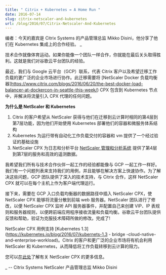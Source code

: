 ```yaml
---
title: " Citrix + Kubernetes = A Home Run "
date: 2016-07-14
slug: citrix-netscaler-and-kubernetes
url: /blog/2016/07/Citrix-Netscaler-And-Kubernetes
---
```


<!--
---
title: " Citrix + Kubernetes = A Home Run "
date: 2016-07-14
slug: citrix-netscaler-and-kubernetes
url: /blog/2016/07/Citrix-Netscaler-And-Kubernetes
---
-->

<!--
_Editor’s note: today’s guest post is by Mikko Disini, a Director of Product Management at Citrix Systems, sharing their collaboration experience on a Kubernetes integration.&nbsp;_  
-->
编者：今天的嘉宾是 Citrix Systems 的产品管理总监 Mikko Disini，他分享了他们在 Kubernetes 集成上的合作经验。&nbsp;_ 

<!--
Technical collaboration is like sports. If you work together as a team, you can go down the homestretch and pull through for a win. That’s our experience with the Google Cloud Platform team.  
-->
技术合作就像体育运动。如果你能像一个团队一样合作，你就能在最后关头取得胜利。这就是我们对谷歌云平台团队的经验。

<!--
Recently, we approached Google Cloud Platform (GCP) to collaborate on behalf of Citrix customers and the broader enterprise market looking to migrate workloads.&nbsp;This migration required including the [NetScaler Docker load balancer](https://www.citrix.com/blogs/2016/06/20/the-best-docker-load-balancer-at-dockercon-in-seattle-this-week/), CPX, into Kubernetes nodes and resolving any issues with getting traffic into the CPX proxies. &nbsp;  
-->
最近，我们与 Google 云平台（GCP）联系，代表 Citrix 客户以及希望迁移工作负载的更广泛的企业市场进行协作。此迁移需要将 [NetScaler Docker 负载均衡器]https://www.citrix.com/blogs/2016/06/20/the-best-docker-load-balancer-at-dockercon-in-seattle-this-week/) CPX 包含到 Kubernetes 节点中，并解决将流量引入 CPX 代理的任何问题。  

<!--
**Why NetScaler and Kubernetes?**  
-->

**为什么是 NetScaler 和 Kubernetes**

<!--
1. Citrix customers want the same Layer 4 to Layer 7 capabilities from NetScaler that they have on-prem as they move to the cloud as they begin deploying their container and microservices architecture with Kubernetes&nbsp;
2. Kubernetes provides a proven infrastructure for running containers and VMs with automated workload delivery
3. NetScaler CPX provides Layer 4 to Layer 7 services and highly efficient telemetry data to a logging and analytics platform, [NetScaler Management and Analytics System](https://www.citrix.com/blogs/2016/05/24/introducing-the-next-generation-netscaler-management-and-analytics-system/)
-->

1. Citrix 的客户希望从 NetScaler 获得与他们在迁移到云计算时相同的第4层到第7层功能，因为他们开始使用 Kubernetes 部署他们的容器和微服务体系结构&nbsp;
2. Kubernetes 为运行带有自动化工作负载交付的容器和 vm 提供了一个经过验证的基础设施 
3. NetScaler CPX 为日志和分析平台 [NetScaler 管理和分析系统](https://www.citrix.com/blogs/2016/05/24/introducing-the-next-generation-netscaler-management-and-analytics-system/) 提供了第4层到第7层的服务和高效的遥测数据。

<!--
I wish all our experiences working together with a technical partner were as good as working with GCP. We had a list of issues to enable our use cases and were able to collaborate swiftly on a solution. To resolve these, GCP team offered in depth technical assistance, working with Citrix such that NetScaler CPX can spin up and take over as a client-side proxy running on each host.&nbsp;  
-->
我希望我们所有与技术合作伙伴一起工作的经验都能像与 GCP 一起工作一样好。我们有一个问题列表来支持我们的用例，并且能够在解决方案上快速协作。为了解决这些问题，GCP 团队提供了深入的技术支持，与 Citrix 合作，这样 NetScaler CPX 就可以在每个主机上作为客户端代理运行。

<!--
Next, NetScaler CPX needed to be inserted in the data path of GCP ingress load balancer so that NetScaler CPX can spread traffic to front end web servers. The NetScaler team made modifications so that NetScaler CPX listens to API server events and configures itself to create a VIP, IP table rules and server rules to take ingress traffic and load balance across front end applications. Google Cloud Platform team provided feedback and assistance to verify modifications made to overcome the technical hurdles. Done!  
-->
接下来，需要在 GCP 入口负载均衡器的数据路径中插入 NetScaler CPX，使 NetScaler CPX 能够将流量分散到前端 web 服务器。NetScaler 团队进行了修改，以便 NetScaler CPX 监听 API 服务器事件，并配置自己来创建 VIP、IP 表规则和服务器规则，以便跨前端应用程序接收流量和负载均衡。谷歌云平台团队提供反馈和帮助，验证为克服技术障碍所做的修改。完成了!

<!--
NetScaler CPX use case is supported in [Kubernetes 1.3](https://kubernetes.io/blog/2016/07/kubernetes-1.3-bridging-cloud-native-and-enterprise-workloads). Citrix customers and the broader enterprise market will have the opportunity to leverage NetScaler with Kubernetes, thereby lowering the friction to move workloads to the cloud.&nbsp;  
-->
NetScaler CPX 用例支持 [Kubernetes 1.3](https://kubernetes.io/blog/2016/07/kubernets-1.3 - bridge -cloud-native-and-enterprise-workload)。Citrix 的客户和更广泛的企业市场将有机会利用 NetScaler 和 Kubernetes，从而降低将工作负载转移到云计算的阻力。&nbsp;

<!--
You can learn more about&nbsp;NetScaler CPX [here](https://www.citrix.com/networking/microservices.html).  
-->
您可以[在此处](https://www.citrix.com/networking/microservices.html)了解有关 NetScaler CPX 的更多信息。

<!--
_&nbsp;-- Mikko Disini, Director of Product Management - NetScaler, Citrix Systems_
-->
_&nbsp;-- Citrix Systems NetScaler 产品管理总监 Mikko Disini

